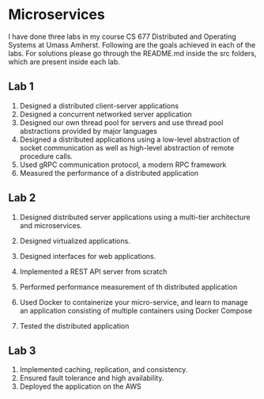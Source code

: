 # Microservices

I have done three labs in my course CS 677 Distributed and Operating Systems at Umass Amherst. Following are the goals achieved in each of the labs. For solutions please go through the README.md inside the src folders, which are present inside each lab.

## Lab 1

1) Designed a distributed client-server applications
2) Designed a concurrent networked server application
3) Designed our own thread pool for servers and use thread pool abstractions provided by
   major languages
4) Designed a distributed applications using a low-level abstraction of socket communication as
   well as high-level abstraction of remote procedure calls.
5) Used gRPC communication protocol, a modern RPC framework
6) Measured the performance of a distributed application

## Lab 2

1. Designed distributed server applications using a multi-tier architecture and microservices.
2. Designed virtualized applications.
3. Designed interfaces for web applications.

4. Implemented a REST API server from scratch
5. Performed performance measurement of th distributed application
6. Used Docker to containerize your micro-service, and learn to manage an application
   consisting of multiple containers using Docker Compose
7. Tested the distributed application

## Lab 3

1. Implemented caching, replication, and consistency.
2. Ensured fault tolerance and high availability.
3. Deployed the application on the AWS
